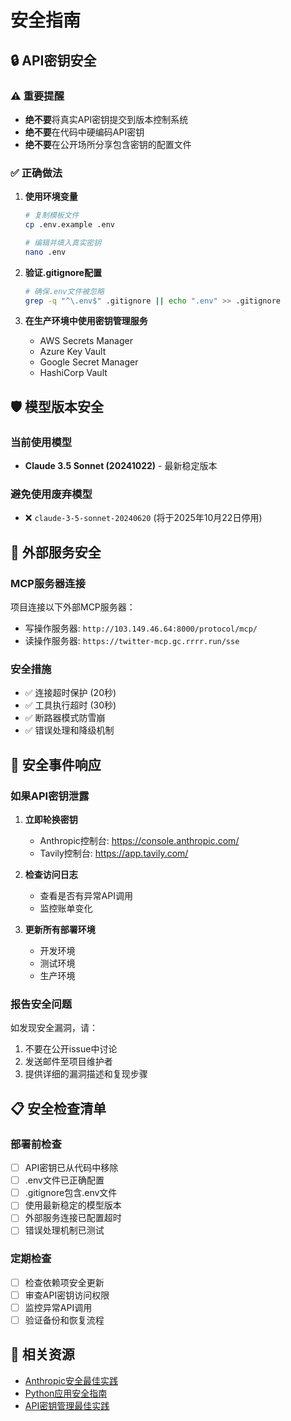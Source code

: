 # 安全指南

## 🔒 API密钥安全

### ⚠️ 重要提醒
- **绝不要**将真实API密钥提交到版本控制系统
- **绝不要**在代码中硬编码API密钥  
- **绝不要**在公开场所分享包含密钥的配置文件

### ✅ 正确做法

1. **使用环境变量**
   ```bash
   # 复制模板文件
   cp .env.example .env
   
   # 编辑并填入真实密钥
   nano .env
   ```

2. **验证.gitignore配置**
   ```bash
   # 确保.env文件被忽略
   grep -q "^\.env$" .gitignore || echo ".env" >> .gitignore
   ```

3. **在生产环境中使用密钥管理服务**
   - AWS Secrets Manager
   - Azure Key Vault  
   - Google Secret Manager
   - HashiCorp Vault

## 🛡️ 模型版本安全

### 当前使用模型
- **Claude 3.5 Sonnet (20241022)** - 最新稳定版本

### 避免使用废弃模型
- ❌ `claude-3-5-sonnet-20240620` (将于2025年10月22日停用)

## 🔐 外部服务安全

### MCP服务器连接
项目连接以下外部MCP服务器：
- 写操作服务器: `http://103.149.46.64:8000/protocol/mcp/`
- 读操作服务器: `https://twitter-mcp.gc.rrrr.run/sse`

### 安全措施
- ✅ 连接超时保护 (20秒)
- ✅ 工具执行超时 (30秒)
- ✅ 断路器模式防雪崩
- ✅ 错误处理和降级机制

## 🚨 安全事件响应

### 如果API密钥泄露
1. **立即轮换密钥**
   - Anthropic控制台: https://console.anthropic.com/
   - Tavily控制台: https://app.tavily.com/

2. **检查访问日志**
   - 查看是否有异常API调用
   - 监控账单变化

3. **更新所有部署环境**
   - 开发环境
   - 测试环境  
   - 生产环境

### 报告安全问题
如发现安全漏洞，请：
1. 不要在公开issue中讨论
2. 发送邮件至项目维护者
3. 提供详细的漏洞描述和复现步骤

## 📋 安全检查清单

### 部署前检查
- [ ] API密钥已从代码中移除
- [ ] .env文件已正确配置  
- [ ] .gitignore包含.env文件
- [ ] 使用最新稳定的模型版本
- [ ] 外部服务连接已配置超时
- [ ] 错误处理机制已测试

### 定期检查
- [ ] 检查依赖项安全更新
- [ ] 审查API密钥访问权限
- [ ] 监控异常API调用
- [ ] 验证备份和恢复流程

## 🔗 相关资源

- [Anthropic安全最佳实践](https://docs.anthropic.com/claude/docs/security)
- [Python应用安全指南](https://cheatsheetseries.owasp.org/cheatsheets/Python_Security_Cheat_Sheet.html)
- [API密钥管理最佳实践](https://owasp.org/www-community/vulnerabilities/Insecure_Storage_of_Sensitive_Information)